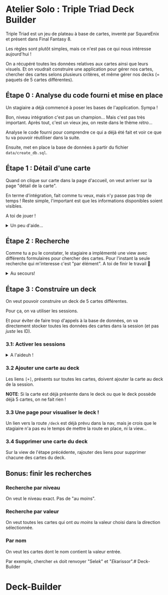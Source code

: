 # Atelier Solo : Triple Triad Deck Builder

Triple Triad est un jeu de plateau à base de cartes, inventé par SquareEnix et présent dans Final Fantasy 8.

Les règles sont plutôt simples, mais ce n'est pas ce qui nous intéresse aujourd'hui !

On a récupéré toutes les données relatives aux cartes ainsi que leurs visuels. Et on voudrait construire une application pour gérer nos cartes, chercher des cartes selons plusieurs critères, et même gérer nos decks (= paquets de 5 cartes différentes).

## Étape 0 : Analyse du code fourni et mise en place

Un stagiaire a déjà commencé à poser les bases de l'application. Sympa !

Bon, niveau intégration c'est pas un champion... Mais c'est pas très important. Après tout, c'est un vieux jeu, on reste dans le thème _rétro_...

Analyse le code fourni pour comprendre ce qui a déjà été fait et voir ce que tu va pouvoir réutiliser dans la suite.

Ensuite, met en place la base de données à partir du fichier `data/create_db.sql`.

## Étape 1 : Détail d'une carte

Quand on clique sur carte dans la page d'accueil, on veut arriver sur la page "détail de la carte".

En terme d'intégration, fait comme tu veux, mais n'y passe pas trop de temps ! Reste simple, l'important est que les informations disponibles soient visibles.

A toi de jouer !
<details>
<summary>Un peu d'aide...</summary>

- Commence par écrire la requête pour récupérer les infos d'une carte, dans une nouvelle méthode `getCard` de dataMapper.
- Code ensuite une nouvelle méthode dans un controller (mainController, ou un autre. Fait ce qui te parait le plus logique !), qui appelle `dataMapper.getCard` et génère la view en conséquence.
- La view est à créer d'ailleurs.
- Crée une nouvelle route paramétrée qui pointe vers la nouvelle méthode du controller.
- Enfin, remplace les href des liens des cartes sur la page d'acceuil pour qu'il pointent vers la nouvelle route.
</details>

## Étape 2 : Recherche

Comme tu a pu le constater, le stagiaire a implémenté une view avec différents formulaires pour chercher des cartes. Pour l'instant la seule recherche qui m'interesse c'est "par élément".
A toi de finir le travail :muscle:

<details>
<summary>Au secours!</summary>

- Suit les mêmes étapes qu'à l'étape 1 : construire la requete, puis la méthode dans le controller, puis la view _si besoin_, et enfin la route.
- Utilise [req.query](http://expressjs.com/fr/api.html#req.query) pour accèder aux paramètres GET.
- Garde [la fiche récap SQL](https://github.com/O-clock-Alumni/fiches-recap/blob/master/bdd/sql.md) sous la main...
- Attention, petit piège lorsqu'on choisit "aucun" élément :imp:. Mais voilà [un peu d'aide](https://sql.sh/cours/where/is).
</details>

## Étape 3 : Construire un deck

On veut pouvoir construire un deck de 5 cartes différentes.

Pour ça, on va utiliser les sessions.

Et pour éviter de faire trop d'appels à la base de données, on va directement stocker toutes les données des cartes dans la session (et pas _juste_ les ID).

### 3.1: Activer les sessions

<details>
<summary>A l'aideuh !</summary>

- [Un petit tour sur npm](https://www.npmjs.com/package/express-session).
- La correction des challenges de cette semaine _peut aider_. :wink:
</details>

### 3.2 Ajouter une carte au deck

Les liens `[+]`, présents sur toutes les cartes, doivent ajouter la carte au deck de la session.

**NOTE**: Si la carte est déjà présente dans le deck ou que le deck possède déjà 5 cartes, on ne fait rien !

### 3.3 Une page pour visualiser le deck !

Un lien vers la route `/deck` est déjà prévu dans la nav, mais je crois que le stagiaire n'a pas eu le temps de mettre la route en place, ni la view...

### 3.4 Supprimer une carte du deck

Sur la view de l'étape précédente, rajouter des liens pour supprimer chacune des cartes du deck.

## Bonus: finir les recherches

### Recherche par niveau

On veut le niveau exact. Pas de "au moins".

### Recherche par valeur

On veut toutes les cartes qui ont _au moins_ la valeur choisi dans la direction sélectionnée.

### Par nom

On veut les cartes dont le nom contient la valeur entrée.

Par exemple, chercher `ek` doit renvoyer "Sel*ek*" et "*Ek*arissor".# Deck-Builder
# Deck-Builder
